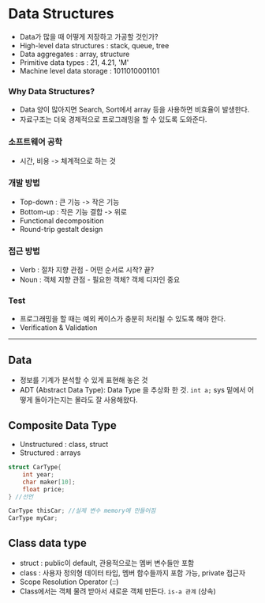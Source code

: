 # Data Structures
* Data가 많을 때 어떻게 저장하고 가공할 것인가?
* High-level data structures : stack, queue, tree
* Data aggregates : array, structure
* Primitive data types : 21, 4.21, 'M'
* Machine level data storage : 1011010001101

### Why Data Structures?
* Data 양이 많아지면 Search, Sort에서 array 등을 사용하면 비효율이 발생한다.
* 자료구조는 더욱 경제적으로 프로그래밍을 할 수 있도록 도와준다.

### 소프트웨어 공학
* 시간, 비용 -> 체계적으로 하는 것

### 개발 방법
* Top-down : 큰 기능 -> 작은 기능
* Bottom-up : 작은 기능 결합 -> 위로
* Functional decomposition 
* Round-trip gestalt design

### 접근 방법
* Verb : 절차 지향 관점 - 어떤 순서로 시작? 끝?
* Noun : 객체 지향 관점 - 필요한 객체? 객체 디자인 중요

### Test
* 프로그래밍을 할 때는 예외 케이스가 충분히 처리될 수 있도록 해야 한다.
* Verification & Validation

- - - -

## Data
* 정보를 기계가 분석할 수 있게 표현해 놓은 것
* ADT (Abstract Data Type): Data Type 을 추상화 한 것.  `int a;` sys 밑에서 어떻게 돌아가는지는 몰라도 잘 사용해왔다.

## Composite Data Type
* Unstructured : class, struct
* Structured : arrays

```cpp
struct CarType{
	int year;
	char maker[10];
	float price;
} //선언

CarType thisCar; //실제 변수 memory에 만들어짐
CarType myCar;
```

## Class data type
* struct : public이 default, 관용적으로는 멤버 변수들만 포함
* class : 사용자 정의형 데이터 타입, 멤버 함수들까지 포함 가능, private 접근자
* Scope Resolution Operator (::) 
* Class에서는 객체 물려 받아서 새로운 객체 만든다. `is-a 관계` (상속)

 

